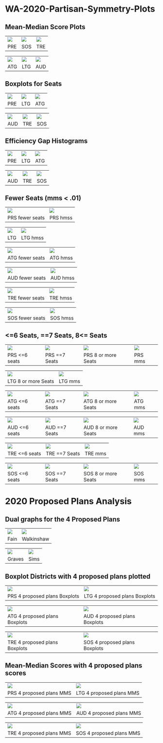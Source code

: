 # WA-2020-Partisan-Symmetry-Plots

## Mean-Median Score Plots 

<table> <tr><td><img src="https://github.com/PBabar1/WA-2020-Partisan-Symmetry-Plots/blob/main/PRSmm_hist.png"></td><td><img src="https://github.com/PBabar1/WA-2020-Partisan-Symmetry-Plots/blob/main/SOSmm_hist.png"></td><td><img src="https://github.com/PBabar1/WA-2020-Partisan-Symmetry-Plots/blob/main/TREmm_hist.png"></td></tr> <tr><td>PRE</td><td>SOS</td><td>TRE</td></tr> </table>
<table><tr><td><img src="https://github.com/PBabar1/WA-2020-Partisan-Symmetry-Plots/blob/main/ATGmm_hist.png"></td><td><img src="https://github.com/PBabar1/WA-2020-Partisan-Symmetry-Plots/blob/main/LTGmm_hist.png"></td><td><img src="https://github.com/PBabar1/WA-2020-Partisan-Symmetry-Plots/blob/main/AUDmm_hist.png"></td></tr> <tr><td>ATG</td><td>LTG</td><td>AUD</td></tr> </table>

## Boxplots for Seats 

<table> <tr><td><img src="https://github.com/PBabar1/WA-2020-Partisan-Symmetry-Plots/blob/main/PRS_box.png"></td><td><img src="https://github.com/PBabar1/WA-2020-Partisan-Symmetry-Plots/blob/main/LTG_box.png"></td><td><img src="https://github.com/PBabar1/WA-2020-Partisan-Symmetry-Plots/blob/main/ATG_box.png"></td></tr> <tr><td>PRE</td><td>LTG</td><td>ATG</td></tr> </table>
<table><tr><td><img src="https://github.com/PBabar1/WA-2020-Partisan-Symmetry-Plots/blob/main/AUD_box.png"></td><td><img src="https://github.com/PBabar1/WA-2020-Partisan-Symmetry-Plots/blob/main/TRE_box.png"></td><td><img src="https://github.com/PBabar1/WA-2020-Partisan-Symmetry-Plots/blob/main/SOS_box.png"></td></tr> <tr><td>AUD</td><td>TRE</td><td>SOS</td></tr> </table>

## Efficiency Gap Histograms

<table> <tr><td><img src="https://github.com/PBabar1/WA-2020-Partisan-Symmetry-Plots/blob/main/PRSeg_hist.png"></td><td><img src="https://github.com/PBabar1/WA-2020-Partisan-Symmetry-Plots/blob/main/LTGeg_hist.png"></td><td><img src="https://github.com/PBabar1/WA-2020-Partisan-Symmetry-Plots/blob/main/ATGeg_hist.png"></td></tr> <tr><td>PRE</td><td>LTG</td><td>ATG</td></tr> </table>
<table><tr><td><img src="https://github.com/PBabar1/WA-2020-Partisan-Symmetry-Plots/blob/main/AUDeg_hist.png"></td><td><img src="https://github.com/PBabar1/WA-2020-Partisan-Symmetry-Plots/blob/main/TREeg_hist.png"></td><td><img src="https://github.com/PBabar1/WA-2020-Partisan-Symmetry-Plots/blob/main/SOSeg_hist.png"></td></tr> <tr><td>AUD</td><td>TRE</td><td>SOS</td></tr> </table>

## Fewer Seats (mms < .01)

<table> <tr><td><img src="https://github.com/PBabar1/WA-2020-Partisan-Symmetry-Plots/blob/main/PRS_fewer_seats.png"></td><td><img src="https://github.com/PBabar1/WA-2020-Partisan-Symmetry-Plots/blob/main/PRS_hmss.png"></td></tr> <tr><td>PRS fewer seats</td><td>PRS hmss</td></tr> </table>

<table> <tr><td><img src="https://github.com/PBabar1/WA-2020-Partisan-Symmetry-Plots/blob/main/LTG_fewer_seats.png"></td><td><img src="https://github.com/PBabar1/WA-2020-Partisan-Symmetry-Plots/blob/main/LTG_hmss.png"></td></tr> <tr><td>LTG</td><td>LTG hmss</td></tr> </table>

<table> <tr><td><img src="https://github.com/PBabar1/WA-2020-Partisan-Symmetry-Plots/blob/main/ATG_fewer_seats.png"></td><td><img src="https://github.com/PBabar1/WA-2020-Partisan-Symmetry-Plots/blob/main/ATG_hmss.png"></td></tr> <tr><td>ATG fewer seats</td><td>ATG hmss</td></tr> </table>

<table> <tr><td><img src="https://github.com/PBabar1/WA-2020-Partisan-Symmetry-Plots/blob/main/AUD_fewer_seats.png"></td><td><img src="https://github.com/PBabar1/WA-2020-Partisan-Symmetry-Plots/blob/main/AUD_hmss.png"></td></tr> <tr><td>AUD fewer seats</td><td>AUD hmss</td></tr> </table>

<table> <tr><td><img src="https://github.com/PBabar1/WA-2020-Partisan-Symmetry-Plots/blob/main/TRE_fewer_seats.png"></td><td><img src="https://github.com/PBabar1/WA-2020-Partisan-Symmetry-Plots/blob/main/TRE_hmss.png"></td></tr> <tr><td>TRE fewer seats</td><td>TRE hmss</td></tr> </table>

<table> <tr><td><img src="https://github.com/PBabar1/WA-2020-Partisan-Symmetry-Plots/blob/main/SOS_fewer_seats.png"></td><td><img src="https://github.com/PBabar1/WA-2020-Partisan-Symmetry-Plots/blob/main/SOS_hmss.png"></td></tr> <tr><td>SOS fewer seats</td><td>SOS hmss</td></tr> </table>

## <=6 Seats, ==7 Seats, 8<= Seats

<table> <tr><td><img src="https://github.com/PBabar1/WA-2020-Partisan-Symmetry-Plots/blob/main/PRS_6_orless.png"></td><td><img src="https://github.com/PBabar1/WA-2020-Partisan-Symmetry-Plots/blob/main/PRS_exactly7.png"></td><td><img src='https://github.com/PBabar1/WA-2020-Partisan-Symmetry-Plots/blob/main/PRS8ormore.png'></td><td><img src='https://github.com/PBabar1/WA-2020-Partisan-Symmetry-Plots/blob/main/PRS_mms.png'></td></tr><tr><td>PRS <=6 seats</td><td>PRS ==7 Seats</td><td>PRS 8 or more Seats</td><td>PRS mms</td></tr></table>

<table> <tr><td><img src='https://github.com/PBabar1/WA-2020-Partisan-Symmetry-Plots/blob/main/LTG8ormore.png'></td><td><img src='https://github.com/PBabar1/WA-2020-Partisan-Symmetry-Plots/blob/main/LTG_mms.png'></td></tr><tr><td>LTG 8 or more Seats</td><td>LTG mms</td></tr></table>

<table> <tr><td><img src="https://github.com/PBabar1/WA-2020-Partisan-Symmetry-Plots/blob/main/ATG_6_orless.png"></td><td><img src="https://github.com/PBabar1/WA-2020-Partisan-Symmetry-Plots/blob/main/ATG_exactly7.png"></td><td><img src='https://github.com/PBabar1/WA-2020-Partisan-Symmetry-Plots/blob/main/PRS8ormore.png'></td><td><img src='https://github.com/PBabar1/WA-2020-Partisan-Symmetry-Plots/blob/main/ATG_mms.png'></td></tr><tr><td>ATG <=6 seats</td><td>ATG ==7 Seats</td><td>ATG 8 or more Seats</td><td>ATG mms</td></tr></table>

<table> <tr><td><img src="https://github.com/PBabar1/WA-2020-Partisan-Symmetry-Plots/blob/main/AUD_6_orless.png"></td><td><img src="https://github.com/PBabar1/WA-2020-Partisan-Symmetry-Plots/blob/main/AUD_exactly7.png"></td><td><img src='https://github.com/PBabar1/WA-2020-Partisan-Symmetry-Plots/blob/main/AUD8orless.png'></td><td><img src='https://github.com/PBabar1/WA-2020-Partisan-Symmetry-Plots/blob/main/PRS_mms.png'></td></tr><tr><td>AUD <=6 seats</td><td>AUD ==7 Seats</td><td>AUD 8 or more Seats</td><td>AUD mms</td></tr></table>

<table> <tr><td><img src="https://github.com/PBabar1/WA-2020-Partisan-Symmetry-Plots/blob/main/TRE_6_orless.png"></td><td><img src="https://github.com/PBabar1/WA-2020-Partisan-Symmetry-Plots/blob/main/PRS_exactly7.png"></td><td><img src='https://github.com/PBabar1/WA-2020-Partisan-Symmetry-Plots/blob/main/TRE_mms.png'></td></tr><tr><td>TRE <=6 seats</td><td>TRE ==7 Seats</td><td>TRE mms</td></tr></table>

<table> <tr><td><img src="https://github.com/PBabar1/WA-2020-Partisan-Symmetry-Plots/blob/main/SOS_6_orless.png"></td><td><img src="https://github.com/PBabar1/WA-2020-Partisan-Symmetry-Plots/blob/main/PRS_exactly7.png"></td><td><img src='https://github.com/PBabar1/WA-2020-Partisan-Symmetry-Plots/blob/main/SOS8ormore.png'></td><td><img src='https://github.com/PBabar1/WA-2020-Partisan-Symmetry-Plots/blob/main/SOS_mms.png'></td></tr><tr><td>SOS <=6 seats</td><td>SOS ==7 Seats</td><td>SOS 8 or more Seats</td><td>SOS mms</td></tr></table>

# 2020 Proposed Plans Analysis

## Dual graphs for the 4 Proposed Plans


<table> <tr><td><img src='https://github.com/PBabar1/WA-2020-Partisan-Symmetry-Plots/blob/main/Fain_proposed_plan.png'></td><td><img src='https://github.com/PBabar1/WA-2020-Partisan-Symmetry-Plots/blob/main/Walkinshaw_proposed_plan.png'></td></tr><tr><td>Fain</td><td>Walkinshaw</td></tr></table>

<table> <tr><td><img src='https://github.com/PBabar1/WA-2020-Partisan-Symmetry-Plots/blob/main/Graves_proposed_plan.png'></td><td><img src='https://github.com/PBabar1/WA-2020-Partisan-Symmetry-Plots/blob/main/Sims_proposed_plan.png'></td></tr><tr><td>Graves</td><td>Sims</td></tr></table>

## Boxplot Districts with 4 proposed plans plotted 

<table> <tr><td><img src='https://github.com/PBabar1/WA-2020-Partisan-Symmetry-Plots/blob/main/PRS_4proposed_boxes.png'></td><td><img src='https://github.com/PBabar1/WA-2020-Partisan-Symmetry-Plots/blob/main/LTG_4proposed_boxes.png'></td></tr><tr><td>PRS 4 proposed plans Boxplots</td><td>LTG 4 proposed plans Boxplots</td></tr></table>

<table> <tr><td><img src='https://github.com/PBabar1/WA-2020-Partisan-Symmetry-Plots/blob/main/ATG_4proposed_boxes.png'></td><td><img src='https://github.com/PBabar1/WA-2020-Partisan-Symmetry-Plots/blob/main/AUD_4proposed_boxes.png'></td></tr><tr><td>ATG 4 proposed plans Boxplots</td><td>AUD 4 proposed plans Boxplots</td></tr></table>

<table> <tr><td><img src='https://github.com/PBabar1/WA-2020-Partisan-Symmetry-Plots/blob/main/TRE_4proposed_boxes.png'></td><td><img src='https://github.com/PBabar1/WA-2020-Partisan-Symmetry-Plots/blob/main/SOS_4proposed_boxes.png'></td></tr><tr><td>TRE 4 proposed plans Boxplots</td><td>SOS 4 proposed plans Boxplots</td></tr></table>


## Mean-Median Scores with 4 proposed plans scores

<table> <tr><td><img src='https://github.com/PBabar1/WA-2020-Partisan-Symmetry-Plots/blob/main/PRS_4proposed_MMS.png'></td><td><img src='https://github.com/PBabar1/WA-2020-Partisan-Symmetry-Plots/blob/main/LTG_4proposed_MMS.png'></td></tr><tr><td>PRS 4 proposed plans MMS</td><td>LTG 4 proposed plans MMS</td></tr></table>

<table> <tr><td><img src='https://github.com/PBabar1/WA-2020-Partisan-Symmetry-Plots/blob/main/ATG_4proposed_MMS.png'></td><td><img src='https://github.com/PBabar1/WA-2020-Partisan-Symmetry-Plots/blob/main/AUD_4proposed_MMS.png'></td></tr><tr><td>ATG 4 proposed plans MMS</td><td>AUD 4 proposed plans MMS</td></tr></table>

<table> <tr><td><img src='https://github.com/PBabar1/WA-2020-Partisan-Symmetry-Plots/blob/main/TRE_4proposed_MMS.png'></td><td><img src='https://github.com/PBabar1/WA-2020-Partisan-Symmetry-Plots/blob/main/SOS_4proposed_MMS.png'></td></tr><tr><td>TRE 4 proposed plans MMS</td><td>SOS 4 proposed plans MMS</td></tr></table>

